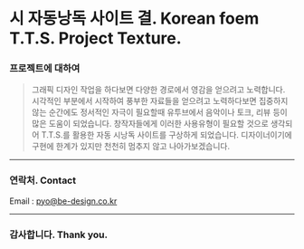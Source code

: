 # 시 자동낭독 사이트 결. Korean foem T.T.S. Project Texture.

### 프로젝트에 대하여
> 그래픽 디자인 작업을 하다보면 다양한 경로에서 영감을 얻으려고 노력합니다.
시각적인 부분에서 시작하여 풍부한 자료들을 얻으려고 노력하다보면 집중하지 않는 순간에도
정서적인 자극이 필요할때 유투브에서 음악이나 토크, 리뷰 등이 많은 도움이 되었습니다.
창작자들에게 이러한 사용유형이 필요할 것으로 생각되어 T.T.S.를 활용한 자동 시낭독 사이트를
구상하게 되었습니다. 디자이너이기에 구현에 한계가 있지만 천천히 멈추지 않고 나아가보겠습니다.

***

### 연락처. Contact

Email : pyo@be-design.co.kr

***

### 감사합니다. Thank you.